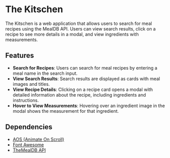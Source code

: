 # The Kitschen

The Kitschen is a web application that allows users to search for meal recipes using the MealDB API. Users can view search results, click on a recipe to see more details in a modal, and view ingredients with measurements.

## Features

- **Search for Recipes**: Users can search for meal recipes by entering a meal name in the search input.
- **View Search Results**: Search results are displayed as cards with meal images and titles.
- **View Recipe Details**: Clicking on a recipe card opens a modal with detailed information about the recipe, including ingredients and instructions.
- **Hover to View Measurements**: Hovering over an ingredient image in the modal shows the measurement for that ingredient.

## Dependencies

- [AOS (Animate On Scroll)](https://michalsnik.github.io/aos/)
- [Font Awesome](https://fontawesome.com/)
- [TheMealDB API](https://www.themealdb.com/api.php)